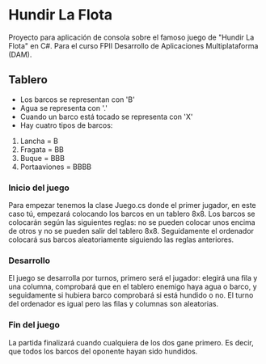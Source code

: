 # Hundir La Flota
Proyecto para aplicación de consola sobre el famoso juego de "Hundir La Flota" en C#. Para el curso FPII Desarrollo de Aplicaciones Multiplataforma (DAM).

## Tablero

* Los barcos se representan con 'B'
* Agua se representa con '.'
* Cuando un barco está tocado se representa con 'X'
* Hay cuatro tipos de barcos:
1. Lancha = B
2. Fragata = BB
3.  Buque = BBB
4. Portaaviones = BBBB

### Inicio del juego
Para empezar tenemos la clase Juego.cs donde el primer jugador, en este caso tú, empezará colocando los barcos en un tablero 8x8. Los barcos se colocarán según las siguientes reglas: no se pueden colocar unos encima de otros y no se pueden salir del tablero 8x8.
Seguidamente el ordenador colocará sus barcos aleatoriamente siguiendo las reglas anteriores.

### Desarrollo
El juego se desarrolla por turnos, primero será el jugador: elegirá una fila y una columna, comprobará que en el tablero enemigo haya agua o barco, y seguidamente si hubiera barco comprobará si está hundido o no.
El turno del ordenador es igual pero las filas y columnas son aleatorias.

### Fin del juego
La partida finalizará cuando cualquiera de los dos gane primero. Es decir, que todos los barcos del oponente hayan sido hundidos.
